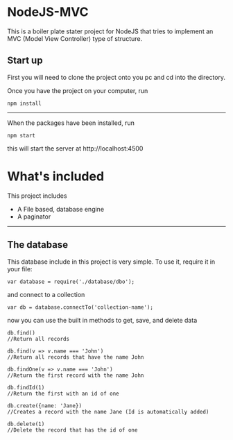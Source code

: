 # NodeJS-MVC

This is a boiler plate stater project for NodeJS that tries to implement an MVC (Model View Controller) type of structure. 

## Start up
First you will need to clone the project onto you pc and cd into the directory.

Once you have the project on your computer, run 
```
npm install
```
---
When the packages have been installed, run
```
npm start
```
this will start the server at http://localhost:4500
# What's included
This project includes 
* A File based, database engine
* A paginator
---
## The database
This database include in this project is very simple.
To use it, require it in your file:
```
var database = require('./database/dbo');
```
and connect to a collection
```
var db = database.connectTo('collection-name');
```
now you can use the built in methods to get, save, and delete data
```
db.find()
//Return all records

db.find(v => v.name === 'John')
//Return all records that have the name John

db.findOne(v => v.name === 'John')
//Return the first record with the name John

db.findId(1)
//Return the first with an id of one

db.create({name: 'Jane})
//Creates a record with the name Jane (Id is automatically added)

db.delete(1)
//Delete the record that has the id of one
```
